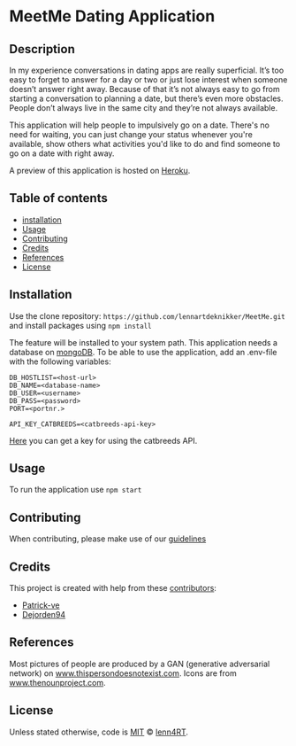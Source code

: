 # MeetMe Dating Application
## Description
In my experience conversations in dating apps are really superficial. It’s too easy to forget to answer for a day or two or just lose interest when someone doesn’t answer right away. Because of that it’s not always easy to go from starting a conversation to planning a date, but there’s even more obstacles. People don’t always live in the same city and they’re not always available.

This application will help people to impulsively go on a date. There's no need for waiting, you can just change your status whenever you're available, show others what activities you'd like to do and find someone to go on a date with right away.

A preview of this application is hosted on [Heroku](https://meetme-dating.herokuapp.com/).

## Table of contents
* [installation](#installation)
* [Usage](#usage)
* [Contributing](#contributing)
* [Credits](#credits)
* [References](#references)
* [License](#license)

## Installation
Use the clone repository:
`https://github.com/lennartdeknikker/MeetMe.git`
and install packages using
`npm install`

The feature will be installed to your system path.
This application needs a database on [mongoDB](mongodb.com). To be able to use the application, add an .env-file with the following variables:

```
DB_HOSTLIST=<host-url>
DB_NAME=<database-name>
DB_USER=<username>
DB_PASS=<password>
PORT=<portnr.>

API_KEY_CATBREEDS=<catbreeds-api-key>
```
[Here](https://thecatapi.com/) you can get a key for using the catbreeds API.

## Usage
To run the application use
`npm start`

## Contributing
When contributing, please make use of our [guidelines](https://github.com/lennartdeknikker/MeetMe/wiki/Guidelines)

## Credits
This project is created with help from these [contributors](https://github.com/lennartdeknikker/MeetMe/graphs/contributors):
* [Patrick-ve](https://github.com/patrick-ve)
* [Dejorden94](https://github.com/Dejorden94)

## References
Most pictures of people are produced by a GAN (generative adversarial network) on www.thispersondoesnotexist.com.
Icons are from www.thenounproject.com.

## License
Unless stated otherwise, code is [MIT](https://github.com/lennartdeknikker/MeetMe/blob/development/LICENSE) © [lenn4RT](http://www.lenn4rt.com).

<a name="references"/>
